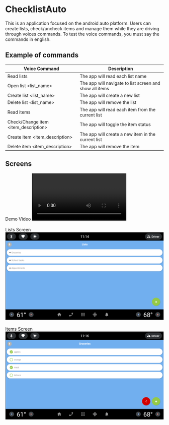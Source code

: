 # ChecklistAuto

This is an application focused on the android auto platform. Users can create lists, check/uncheck items and manage them
while they are driving through voices commands. To test the voice commands, you must say the commands in english.

## Example of commands

| Voice Command                        | Description                                             |
|--------------------------------------|---------------------------------------------------------|
| Read lists                           | The app will read each list name                        |
| Open list <list_name>                | The app will navigate to list screen and show all items |
| Create list <list_name>              | The app will create a new list                          |
| Delete list <list_name>              | The app will remove the list                            |
| Read items                           | The app will read each item from the current list       |
| Check/Change item <item_description> | The app will toggle the item status                     |
| Create item <item_description>       | The app will create a new item in the current list      |
| Delete item <item_description>       | The app will remove the item                            |

## Screens

Demo Video
![test](https://github.com/MatheusHenAlmeida/checklist-android-auto/blob/feature/small-adjustments/.attachments/demo_video.mov)
<br><br>
Lists Screen
![Lists Screen](.attachments/lists.png)
<br><br>
Items Screen
![Items Screen](.attachments/items.png)